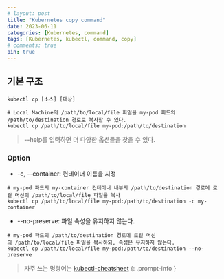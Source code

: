 ```yaml
---
# layout: post
title: "Kubernetes copy command"
date: 2023-06-11
categories: [Kubernetes, command]
tags: [Kubernetes, kubectl, command, copy]
# comments: true
pin: true
---
```


## 기본 구조
```
kubectl cp [소스] [대상]

# Local Machine의 /path/to/local/file 파일을 my-pod 파드의 /path/to/destination 경로로 복사할 수 있다.
kubectl cp /path/to/local/file my-pod:/path/to/destination
```

> --help를 입력하면 더 다양한 옵션들을 찾을 수 있다.

### Option
- -c, --container: 컨테이너 이름을 지정
```
# my-pod 파드의 my-container 컨테이너 내부의 /path/to/destination 경로에 로컬 머신의 /path/to/local/file 파일을 복사
kubectl cp /path/to/local/file my-pod:/path/to/destination -c my-container
```

- --no-preserve: 파일 속성을 유지하지 않는다.
```
# my-pod 파드의 /path/to/destination 경로에 로컬 머신의 /path/to/local/file 파일을 복사하되, 속성은 유지하지 않는다.
kubectl cp /path/to/local/file my-pod:/path/to/destination --no-preserve
```

> 자주 쓰는 명령어는 [kubectl-cheatsheet](https://kubernetes.io/docs/reference/kubectl/cheatsheet/)
{: .prompt-info }